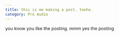 ```yaml
---
title: this is me making a post. teehe.
category: Pro Audio
---
```

y﻿ou know you like the posting. mmm yes the posting